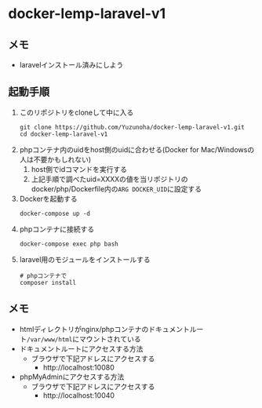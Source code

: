 # docker-lemp-laravel-v1

## メモ
- laravelインストール済みにしよう

## 起動手順
1. このリポジトリをcloneして中に入る
    ```
    git clone https://github.com/Yuzunoha/docker-lemp-laravel-v1.git
    cd docker-lemp-laravel-v1
    ```
1. phpコンテナ内のuidをhost側のuidに合わせる(Docker for Mac/Windowsの人は不要かもしれない)
    1. host側でidコマンドを実行する
    1. 上記手順で調べたuid=XXXXの値を当リポジトリのdocker/php/Dockerfile内の`ARG DOCKER_UID`に設定する
1. Dockerを起動する
    ```
    docker-compose up -d
    ```
1. phpコンテナに接続する
    ```
    docker-compose exec php bash
    ```
1. laravel用のモジュールをインストールする
    ```
    # phpコンテナで
    composer install
    ```

## メモ
- htmlディレクトリがnginx/phpコンテナのドキュメントルート`/var/www/html`にマウントされている
- ドキュメントルートにアクセスする方法
  - ブラウザで下記アドレスにアクセスする
      - http://localhost:10080
- phpMyAdminにアクセスする方法
  - ブラウザで下記アドレスにアクセスする
      - http://localhost:10040
